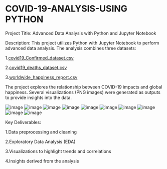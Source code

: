 # COVID-19-ANALYSIS-USING PYTHON

Project Title: Advanced Data Analysis with Python and Jupyter Notebook

Description:
This project utilizes Python with Jupyter Notebook to perform advanced data analysis. The analysis combines three datasets:

1.[covid19_Confirmed_dataset.csv](https://github.com/user-attachments/files/17930742/covid19_Confirmed_dataset.csv)

2.[covid19_deaths_dataset.csv](https://github.com/user-attachments/files/17930746/covid19_deaths_dataset.csv)

3.[worldwide_happiness_report.csv](https://github.com/user-attachments/files/17930747/worldwide_happiness_report.csv)

The project explores the relationship between COVID-19 impacts and global happiness. 
Several visualizations (PNG images) were generated as outputs to provide insights into the data.

![image](https://github.com/user-attachments/assets/58c8e008-c46b-428e-b822-44073f666ad2)
![image](https://github.com/user-attachments/assets/220aef9c-f35d-4ca3-a576-7d74917fd283)
![image](https://github.com/user-attachments/assets/709034d5-9450-447c-af9a-5a74c1537ee7)
![image](https://github.com/user-attachments/assets/6e1c0640-e558-4f64-99cd-d7b66dcbd8d4)
![image](https://github.com/user-attachments/assets/ff533412-2348-4086-b395-26662e727eb7)
![image](https://github.com/user-attachments/assets/2948450c-91b3-41be-a9c3-c89188310253)
![image](https://github.com/user-attachments/assets/1058e90c-a57f-40e7-a7b1-78f666f3f2c7)
![image](https://github.com/user-attachments/assets/a32d83e9-1c3c-4ecd-bed6-ac30d84db331)
![image](https://github.com/user-attachments/assets/5907ac57-d6e2-46b7-a6ee-5912e80c47a5)
![image](https://github.com/user-attachments/assets/d11eaf44-ac40-4851-aab6-203ca2a2e3d0)

Key Deliverables:

1.Data preprocessing and cleaning

2.Exploratory Data Analysis (EDA)

3.Visualizations to highlight trends and correlations

4.Insights derived from the analysis
